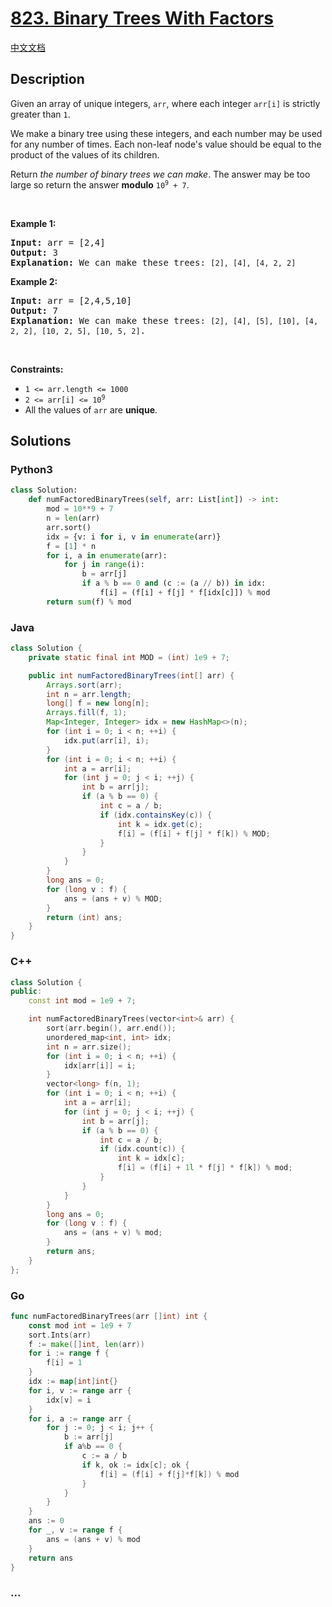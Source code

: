 # [823. Binary Trees With Factors](https://leetcode.com/problems/binary-trees-with-factors)

[中文文档](/solution/0800-0899/0823.Binary%20Trees%20With%20Factors/README.md)

## Description

<p>Given an array of unique integers, <code>arr</code>, where each integer <code>arr[i]</code> is strictly greater than <code>1</code>.</p>

<p>We make a binary tree using these integers, and each number may be used for any number of times. Each non-leaf node&#39;s value should be equal to the product of the values of its children.</p>

<p>Return <em>the number of binary trees we can make</em>. The answer may be too large so return the answer <strong>modulo</strong> <code>10<sup>9</sup> + 7</code>.</p>

<p>&nbsp;</p>
<p><strong class="example">Example 1:</strong></p>

<pre>
<strong>Input:</strong> arr = [2,4]
<strong>Output:</strong> 3
<strong>Explanation:</strong> We can make these trees: <code>[2], [4], [4, 2, 2]</code></pre>

<p><strong class="example">Example 2:</strong></p>

<pre>
<strong>Input:</strong> arr = [2,4,5,10]
<strong>Output:</strong> 7
<strong>Explanation:</strong> We can make these trees: <code>[2], [4], [5], [10], [4, 2, 2], [10, 2, 5], [10, 5, 2]</code>.</pre>

<p>&nbsp;</p>
<p><strong>Constraints:</strong></p>

<ul>
	<li><code>1 &lt;= arr.length &lt;= 1000</code></li>
	<li><code>2 &lt;= arr[i] &lt;= 10<sup>9</sup></code></li>
	<li>All the values of <code>arr</code> are <strong>unique</strong>.</li>
</ul>

## Solutions

<!-- tabs:start -->

### **Python3**

```python
class Solution:
    def numFactoredBinaryTrees(self, arr: List[int]) -> int:
        mod = 10**9 + 7
        n = len(arr)
        arr.sort()
        idx = {v: i for i, v in enumerate(arr)}
        f = [1] * n
        for i, a in enumerate(arr):
            for j in range(i):
                b = arr[j]
                if a % b == 0 and (c := (a // b)) in idx:
                    f[i] = (f[i] + f[j] * f[idx[c]]) % mod
        return sum(f) % mod
```

### **Java**

```java
class Solution {
    private static final int MOD = (int) 1e9 + 7;

    public int numFactoredBinaryTrees(int[] arr) {
        Arrays.sort(arr);
        int n = arr.length;
        long[] f = new long[n];
        Arrays.fill(f, 1);
        Map<Integer, Integer> idx = new HashMap<>(n);
        for (int i = 0; i < n; ++i) {
            idx.put(arr[i], i);
        }
        for (int i = 0; i < n; ++i) {
            int a = arr[i];
            for (int j = 0; j < i; ++j) {
                int b = arr[j];
                if (a % b == 0) {
                    int c = a / b;
                    if (idx.containsKey(c)) {
                        int k = idx.get(c);
                        f[i] = (f[i] + f[j] * f[k]) % MOD;
                    }
                }
            }
        }
        long ans = 0;
        for (long v : f) {
            ans = (ans + v) % MOD;
        }
        return (int) ans;
    }
}
```

### **C++**

```cpp
class Solution {
public:
    const int mod = 1e9 + 7;

    int numFactoredBinaryTrees(vector<int>& arr) {
        sort(arr.begin(), arr.end());
        unordered_map<int, int> idx;
        int n = arr.size();
        for (int i = 0; i < n; ++i) {
            idx[arr[i]] = i;
        }
        vector<long> f(n, 1);
        for (int i = 0; i < n; ++i) {
            int a = arr[i];
            for (int j = 0; j < i; ++j) {
                int b = arr[j];
                if (a % b == 0) {
                    int c = a / b;
                    if (idx.count(c)) {
                        int k = idx[c];
                        f[i] = (f[i] + 1l * f[j] * f[k]) % mod;
                    }
                }
            }
        }
        long ans = 0;
        for (long v : f) {
            ans = (ans + v) % mod;
        }
        return ans;
    }
};
```

### **Go**

```go
func numFactoredBinaryTrees(arr []int) int {
	const mod int = 1e9 + 7
	sort.Ints(arr)
	f := make([]int, len(arr))
	for i := range f {
		f[i] = 1
	}
	idx := map[int]int{}
	for i, v := range arr {
		idx[v] = i
	}
	for i, a := range arr {
		for j := 0; j < i; j++ {
			b := arr[j]
			if a%b == 0 {
				c := a / b
				if k, ok := idx[c]; ok {
					f[i] = (f[i] + f[j]*f[k]) % mod
				}
			}
		}
	}
	ans := 0
	for _, v := range f {
		ans = (ans + v) % mod
	}
	return ans
}
```

### **...**

```

```

<!-- tabs:end -->
